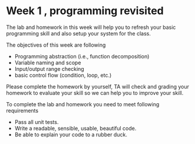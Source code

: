 # Week 1 , programming revisited

The lab and homework in this week will help you to refresh your basic programming skill and also setup your system for the class.

The objectives of this week are following
* Programming abstraction (i.e., function decomposition)
* Variable naming and scope
* Input/output range checking
* basic control flow (condition, loop, etc.)


Please complete the homework by yourself, TA will check and grading your homework to evaluate your skill so we can help you to improve your skill.

To complete the lab and homework you need to meet following requirements
* Pass all unit tests.
* Write a readable, sensible, usable, beautiful code.
* Be able to explain your code to a rubber duck.
